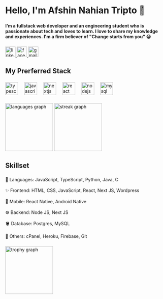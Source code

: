 <h1 align="left">Hello, I'm Afshin Nahian Tripto 👋</h1>

###

<h4 align="left">I’m a fullstack web developer and an engineering student who is passionate about tech and loves to learn. I love to share my knowledge and experiences. I'm a firm believer of "Change starts from you" 😀</h4>

###

<div align="left">
  <a href="https://www.linkedin.com/in/triptoafsin/" target="_blank">
    <img src="https://raw.githubusercontent.com/maurodesouza/profile-readme-generator/master/src/assets/icons/social/linkedin/default.svg" width="32" height="32" alt="linkedin logo"  />
  </a>
  <a href="https://www.facebook.com/me/" target="_blank">
    <img src="https://raw.githubusercontent.com/maurodesouza/profile-readme-generator/master/src/assets/icons/social/facebook/default.svg" width="32" height="32" alt="facebook logo"  />
  </a>
  <a href="mailto:AfsinTripto@gmail.com" target="_blank">
    <img src="https://raw.githubusercontent.com/maurodesouza/profile-readme-generator/master/src/assets/icons/social/gmail/default.svg" width="32" height="32" alt="gmail logo"  />
  </a>
</div>

###

<h2 align="left">My Prerferred Stack</h2>

###

<div align="left">
  <img src="https://cdn.jsdelivr.net/gh/devicons/devicon/icons/typescript/typescript-original.svg" height="40" alt="typescript logo"  />
  <img width="12" />
  <img src="https://cdn.jsdelivr.net/gh/devicons/devicon/icons/javascript/javascript-original.svg" height="40" alt="javascript logo"  />
  <img width="12" />
  <img src="https://cdn.jsdelivr.net/gh/devicons/devicon/icons/nextjs/nextjs-original.svg" height="40" alt="nextjs logo"  />
  <img width="12" />
  <img src="https://cdn.jsdelivr.net/gh/devicons/devicon/icons/react/react-original.svg" height="40" alt="react logo"  />
  <img width="12" />
  <img src="https://cdn.jsdelivr.net/gh/devicons/devicon/icons/nodejs/nodejs-original.svg" height="40" alt="nodejs logo"  />
  <img width="12" />
  <img src="https://cdn.jsdelivr.net/gh/devicons/devicon/icons/mysql/mysql-original.svg" height="40" alt="mysql logo"  />
</div>

###

<div align="left">
  <img src="https://github-readme-stats.vercel.app/api/top-langs?username=triptoafsin&locale=en&hide_title=false&layout=compact&card_width=320&langs_count=5&theme=dracula&hide_border=false&order=2" height="150" alt="languages graph"  />
  <img src="https://streak-stats.demolab.com?user=triptoafsin&locale=en&mode=daily&theme=dracula&hide_border=false&border_radius=5&order=3" height="150" alt="streak graph"  />
</div>

###

<h2 align="left">Skillset</h2>

###

<p align="left">🧠 Languages: JavaScript, TypeScript, Python, Java, C<br><br>✨ Frontend: HTML, CSS, JavaScript, React, Next JS, Wordpress<br><br>📱 Mobile: React Native, Android Native<br><br>⚙️ Backend: Node JS, Next JS<br><br>🪣 Database: Postgres, MySQL<br><br>🔨 Others: cPanel, Heroku, Firebase, Git</p>

###

<div align="left">
  <img src="https://github-profile-trophy.vercel.app?username=triptoafsin&theme=dracula&column=-1&row=1&margin-w=8&margin-h=8&no-bg=false&no-frame=false&order=4" height="150" alt="trophy graph"  />
</div>

###
